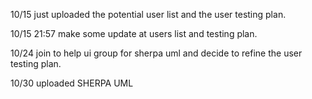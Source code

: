 10/15 just uploaded the potential user list and the user testing plan.

10/15 21:57 make some update at users list and testing plan.

10/24 join to help ui group for sherpa uml and decide to refine the user testing plan.

10/30 uploaded SHERPA UML
